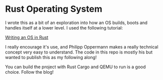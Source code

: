 # Rust Operating System

I wrote this as a bit of an exploration into how an OS builds, boots and handles itself at a lower level. I used the following tutorial:

[Writing an OS in Rust](https://os.phil-opp.com)

I really encourage it's use, and Philipp Oppermann makes a really technical concept very easy to understand. The code in this repo is mostly his but wanted to publish this as my following along!

You can build the project with Rust Cargo and QEMU to run is a good choice. Follow the blog!
